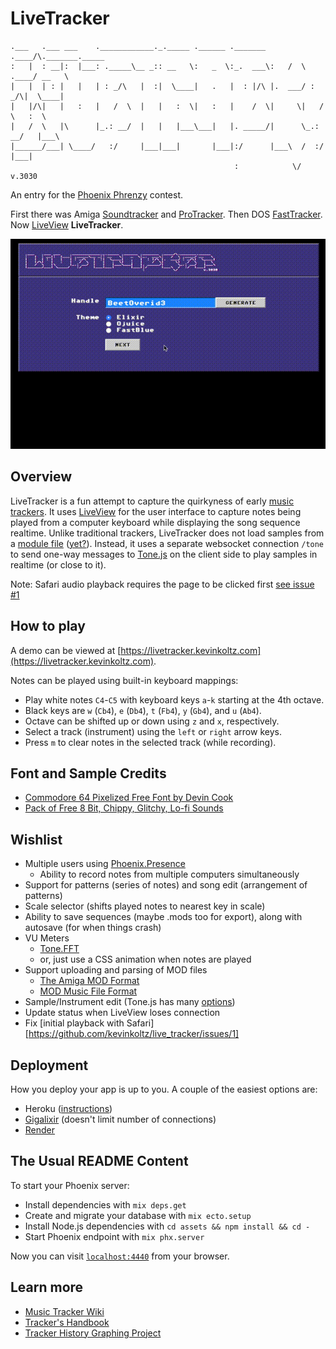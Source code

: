 # LiveTracker

```text
.___   .___ ___    .____________._._____ .______ ._______ .____/\._______._____
:   |  : __|:  |___: ._____\__ _:: __   \:   _  \:_.  ___\:   /  \ .____/ __   \
|   |  | : |   |   | : _/\   |  :|  \____|   .   |  : |/\ |.  ___/ : _/\|  \____|
|   |/\|   |   :   |   /  \  |   |   :  \|   :   |    /  \|     \|   /  \   :  \
|   /  \   |\      |_.: __/  |   |   |___\___|   |. _____/|      \_.: __/   |___\
|______/___| \____/   :/     |___|___|       |___|:/      |___\  /  :/  |___|
                                                  :            \/           v.3030
```

An entry for the [Phoenix Phrenzy](https://phoenixphrenzy.com) contest.

First there was Amiga
[Soundtracker](https://en.wikipedia.org/wiki/Ultimate_Soundtracker) and
[ProTracker](https://en.wikipedia.org/wiki/ProTracker). Then DOS
[FastTracker](https://en.wikipedia.org/wiki/FastTracker_2). Now
[LiveView](https://github.com/phoenixframework/phoenix_live_view)
**LiveTracker**.

![LiveTracker preview](assets/static/images/preview.gif "LiveTracker")

## Overview

LiveTracker is a fun attempt to capture the quirkyness of early [music
trackers](https://en.wikipedia.org/wiki/Music_tracker). It uses
[LiveView](https://github.com/phoenixframework/phoenix_live_view) for the
user interface to capture notes being played from a computer keyboard while
displaying the song sequence realtime. Unlike traditional trackers,
LiveTracker does not load samples from a [module
file](https://en.wikipedia.org/wiki/Module_file)
([yet?](https://github.com/kevinkoltz/live_tracker/blob/master/lib/mod.ex)).
Instead, it uses a separate websocket connection `/tone` to send one-way
messages to [Tone.js](https://tonejs.github.io/) on the client side to play
samples in realtime (or close to it).

Note: Safari audio playback requires the page to be clicked first
[see issue #1](https://github.com/kevinkoltz/live_tracker/issues/1)

## How to play

A demo can be viewed at
[https://livetracker.kevinkoltz.com](https://livetracker.kevinkoltz.com).

Notes can be played using built-in keyboard mappings:

- Play white notes `C4`-`C5` with keyboard keys `a`-`k` starting at the 4th octave.
- Black keys are `w` (`Cb4`), `e` (`Db4`), `t` (`Fb4`), `y` (`Gb4`), and `u` (`Ab4`).
- Octave can be shifted up or down using `z` and `x`, respectively.
- Select a track (instrument) using the `left` or `right` arrow keys.
- Press `m` to clear notes in the selected track (while recording).

## Font and Sample Credits

- [Commodore 64 Pixelized Free Font by Devin Cook](https://www.stockio.com/free-font/commodore-64-pixelized)
- [Pack of Free 8 Bit, Chippy, Glitchy, Lo-fi Sounds](https://woolyss.com/chipmusic-samples.php?s=THE+FREESOUND+PROJECT+-+Pack+of+Free+8+Bit,+Chippy,+Glitchy,+Lo-fi+Sounds)

## Wishlist

- Multiple users using [Phoenix.Presence](https://hexdocs.pm/phoenix/Phoenix.Presence.html)
  - Ability to record notes from multiple computers simultaneously
- Support for patterns (series of notes) and song edit (arrangement of patterns)
- Scale selector (shifts played notes to nearest key in scale)
- Ability to save sequences (maybe .mods too for export), along with autosave
  (for when things crash)
- VU Meters
  - [Tone.FFT](https://tonejs.github.io/examples/analysis.html)
  - or, just use a CSS animation when notes are played
- Support uploading and parsing of MOD files
  - [The Amiga MOD Format](https://www.ocf.berkeley.edu/~eek/index.html/tiny_examples/ptmod/ap12.html)
  - [MOD Music File Format](https://www.fileformat.info/format/mod/corion.htm)
- Sample/Instrument edit (Tone.js has many [options](https://tonejs.github.io/docs/r13/Sampler))
- Update status when LiveView loses connection
- Fix [initial playback with Safari][https://github.com/kevinkoltz/live_tracker/issues/1]

## Deployment

How you deploy your app is up to you. A couple of the easiest options are:

- Heroku ([instructions](https://hexdocs.pm/phoenix/heroku.html))
- [Gigalixir](https://gigalixir.com/) (doesn't limit number of connections)
- [Render](https://render.com)

## The Usual README Content

To start your Phoenix server:

- Install dependencies with `mix deps.get`
- Create and migrate your database with `mix ecto.setup`
- Install Node.js dependencies with `cd assets && npm install && cd -`
- Start Phoenix endpoint with `mix phx.server`

Now you can visit [`localhost:4440`](http://localhost:4440) from your browser.

## Learn more

- [Music Tracker Wiki](https://en.wikipedia.org/wiki/Music_tracker)
- [Tracker's Handbook](https://resources.openmpt.org/tracker_handbook/handbook.htm)
- [Tracker History Graphing Project](http://helllabs.org/tracker-history/)
